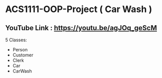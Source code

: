 # ACS1111-OOP-Project ( Car Wash )

## YouTube Link : https://youtu.be/agJOq_geScM

5 Classes: 
+ Person
+ Customer
+ Clerk
+ Car
+ CarWash
